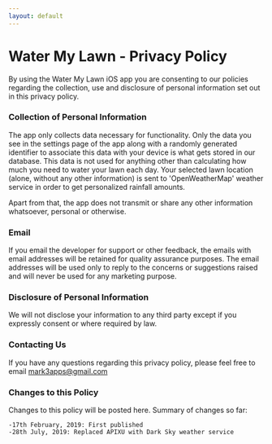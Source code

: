 ```yaml
---
layout: default
---
```


# Water My Lawn - Privacy Policy

By using the Water My Lawn iOS app you are consenting to our policies regarding the collection, use and disclosure of personal information set out in this privacy policy.

### Collection of Personal Information

The app only collects data necessary for functionality. Only the data you see in the settings page of the app along with a randomly generated identifier to associate this data with your device is what gets stored in our database.
This data is not used for anything other than calculating how much you need to water your lawn each day. 
Your selected lawn location (alone, without any other information) is sent to 'OpenWeatherMap' weather service in order to get personalized rainfall amounts. 

Apart from that, the app does not transmit or share any other information whatsoever, personal or otherwise.    

### Email

If you email the developer for support or other feedback, the emails with email addresses will be retained for quality assurance purposes. The email addresses will be used only to reply to the concerns or suggestions raised and will never be used for any marketing purpose.

### Disclosure of Personal Information

We will not disclose your information to any third party except if you expressly consent or where required by law.

### Contacting Us

If you have any questions regarding this privacy policy, please feel free to email mark3apps@gmail.com

### Changes to this Policy

Changes to this policy will be posted here. Summary of changes so far:
  
    -17th February, 2019: First published
    -28th July, 2019: Replaced APIXU with Dark Sky weather service 
